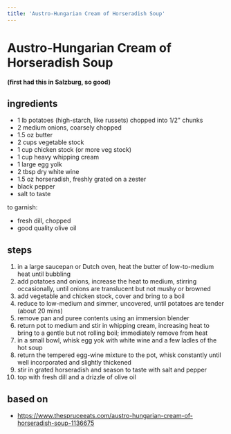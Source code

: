 ```yaml
---
title: 'Austro-Hungarian Cream of Horseradish Soup'
---
```

# Austro-Hungarian Cream of Horseradish Soup  
**(first had this in Salzburg, so good)**  


## ingredients  
* 1 lb potatoes (high-starch, like russets) chopped into 1/2" chunks  
* 2 medium onions, coarsely chopped  
* 1.5 oz butter  
* 2 cups vegetable stock  
* 1 cup chicken stock (or more veg stock)  
* 1 cup heavy whipping cream  
* 1 large egg yolk  
* 2 tbsp dry white wine  
* 1.5 oz horseradish, freshly grated on a zester  
* black pepper  
* salt to taste  

to garnish:  
* fresh dill, chopped  
* good quality olive oil  

## steps
1. in a large saucepan or Dutch oven, heat the butter of low-to-medium heat until bubbling  
2. add potatoes and onions, increase the heat to medium, stirring occasionally, until onions are translucent but not mushy or browned  
3. add vegetable and chicken stock, cover and bring to a boil  
4. reduce to low-medium and simmer, uncovered, until potatoes are tender (about 20 mins)  
5. remove pan and puree contents using an immersion blender  
6. return pot to medium and stir in whipping cream, increasing heat to bring to a gentle but not rolling boil; immediately remove from heat  
7. in a small bowl, whisk egg yok with white wine and a few ladles of the hot soup  
8. return the tempered egg-wine mixture to the pot, whisk constantly until well incorporated and slightly thickened  
9. stir in grated horseradish and season to taste with salt and pepper  
10. top with fresh dill and a drizzle of olive oil  

## based on  
* https://www.thespruceeats.com/austro-hungarian-cream-of-horseradish-soup-1136675  


